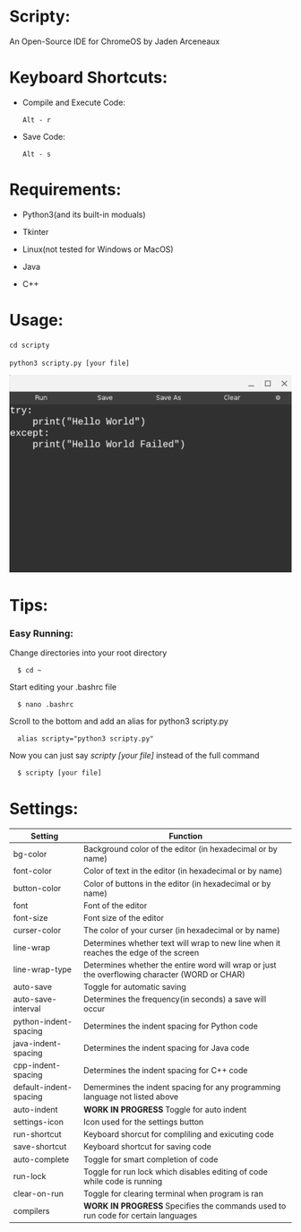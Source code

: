 
# Scripty:

An Open-Source IDE for ChromeOS by Jaden Arceneaux
  
  
# Keyboard Shortcuts:
  - Compile and Execute Code:
  
        Alt - r
  
  
  - Save Code:
  
        Alt - s
  
  
# Requirements:

  - Python3(and its built-in moduals)
  
  - Tkinter
  
  - Linux(not tested for Windows or MacOS)
  
  - Java
  
  - C++


# Usage:
  
    cd scripty
  
    python3 scripty.py [your file]
  
  ![](images/IMAGE3.png)
  
# Tips:

### Easy Running:

  Change directories into your root directory

      $ cd ~

  Start editing your .bashrc file

      $ nano .bashrc

  Scroll to the bottom and add an alias for python3 scripty.py

      alias scripty="python3 scripty.py"

  Now you can just say *scripty [your file]* instead of the full command

      $ scripty [your file]
  
# Settings:
Setting | Function
------------ | -------------
bg-color | Background color of the editor (in hexadecimal or by name)
font-color | Color of text in the editor (in hexadecimal or by name)
button-color | Color of buttons in the editor (in hexadecimal or by name)
font | Font of the editor
font-size | Font size of the editor
curser-color | The color of your curser (in hexadecimal or by name)
line-wrap | Determines whether text will wrap to new line when it reaches the edge of the screen
line-wrap-type | Determines whether the entire word will wrap or just the overflowing character (WORD or CHAR)
auto-save | Toggle for automatic saving
auto-save-interval | Determines the frequency(in seconds) a save will occur
python-indent-spacing | Determines the indent spacing for Python code
java-indent-spacing | Determines the indent spacing for Java code
cpp-indent-spacing | Determines the indent spacing for C++ code
default-indent-spacing | Demermines the indent spacing for any programming language not listed above
auto-indent | **WORK IN PROGRESS** Toggle for auto indent
settings-icon | Icon used for the settings button
run-shortcut | Keyboard shorcut for compliling and exicuting code
save-shortcut | Keyboard shortcut for saving code
auto-complete | Toggle for smart completion of code
run-lock | Toggle for run lock which disables editing of code while code is running
clear-on-run | Toggle for clearing terminal when program is ran
compilers | **WORK IN PROGRESS**  Specifies the commands used to run code for certain languages

<!--stackedit_data:
eyJoaXN0b3J5IjpbMTk4MTkzNTk4Niw0NTkwMzY4ODcsMTQ3MT
g1MzI5NF19
-->
